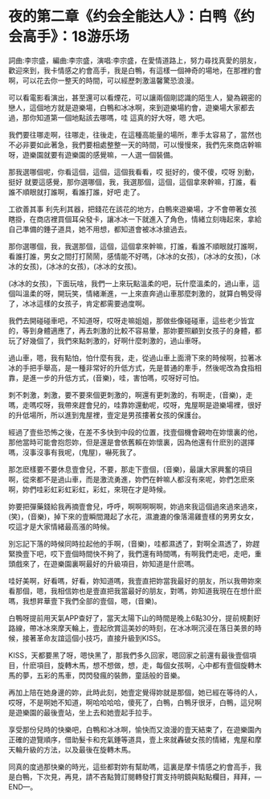 # 夜的第二章《约会全能达人》：白鸭《约会高手》：18游乐场

詞曲:李宗盛，編曲:李宗盛，演唱:李宗盛，在愛情道路上，努力尋找真愛的朋友，歡迎來到，我卡情感之約會高手，我是白鴨，有這樣一個神奇的場地，在那裡約會啊，可以花去你一整天的時間，可以經歷刺激溫馨驚恐浪漫。

可以看電影看演出，甚至還可以看煙花，可以讓兩個剛認識的陌生人，變為親密的戀人，這個地方就是遊樂場，白鴨和冰冰啊，來到遊樂場約會，遊樂場大家都去過，那你知道第一個地點該去哪嗎，哇 這真的好大呀，嗯 大吧。

我們要往哪走啊，往哪走，往後走，在這種高能量的場所，牽手太容易了，當然也不必非要如此著急，我們要相處整整一天的時間，可以慢慢來，我們先來商店幹嘛呀，遊樂園就要有遊樂園的感覺嘛，一人選一個裝備。

那我選哪個呢，你看這個，這個，這個我看看，哎 挺好的，傻不傻，哎呀 別動，挺好 就要這感覺，那你選哪個，我，我選那個，這個，這個拿來幹嘛，打誰，看誰不順眼就打誰啊，看誰打誰，好吧 走了。

工欲善其事 利先利其器，把錢花在該花的地方，白鴨來遊樂場，才不會帶著女孩瞎掛，在商店裡買個耳朵發卡，讓冰冰一下就進入了角色，情緒立刻嗨起來，拿給自己準備的錘子道具，她不用想，都知道會被冰冰搶過去。

那你選哪個，我，我選那個，這個，這個拿來幹嘛，打誰，看誰不順眼就打誰啊，看誰打誰，男女之間打打鬧鬧，感情能不好嗎，(冰冰的女孩)，(冰冰的女孩)，(冰冰的女孩)，(冰冰的女孩)，(冰冰的女孩)。

(冰冰的女孩)，下面玩啥，我們一上來玩點溫柔的吧，玩什麼溫柔的，過山車，這個叫溫柔的呀，開玩笑，情緒漸進，一上來直奔過山車那麼刺激的，就算白鴨受得了，冰冰這樣的女孩子，肯定都需要過度啊。

我們去開碰碰車吧，不知道呀，哎呀走嘛姐姐，那做些像碰碰車，這些老少皆宜的，等到身體適應了，再去刺激的比較不容易暈，那妳要照顧到女孩子的身體，都玩了好幾個了，我們來點刺激的，好啊什麼刺激的，過山車呀。

過山車，嗯，我有點怕，怕什麼有我，走，從過山車上面滑下來的時候啊，拉著冰冰的手把手舉高，是一種非常好的升低方式，先是普通的牽手，然後呢改為食指相靠，是進一步的升低方式，(音樂)，哇，害怕嗎，哎呀好可怕。

刺不刺激，刺激，要不要來個更刺激的，啊還有更刺激的，有啊走，(音樂)，走嗎，走嗎哎呀，我帶來趕會兒的，哇靠妳還動呢，哎呀，鬼屋啊是遊樂場裡，很好的升低場所，所以進到鬼屋裡，壹定是男孩摟著女孩的保護台。

經過了壹些恐怖之後，在差不多快到中段的位置，找壹個機會親吻在妳懷裏的他，那他當時可能會抱怨妳，但是還是會依舊賴在妳懷裏，因為他還有什麽別的選擇嗎，沒事沒事有我呢，(鬼屋)，嚇死我了。

那怎麽樣要不要休息壹會兒，不要，那走下壹個，(音樂)，最讓大家興奮的項目啊，從來都不是過山車，而是激流勇進，妳們在幹嘛人都沒有來呢，妳們怎麽來啊，妳們哇彩虹彩虹彩虹，彩虹，來現在才是時候。

妳要把彈藥錢給我再摘壹會兒，呼呼，啊啊啊啊啊，妳過來我這個過來過來過來，(笑)，(音樂)，掉下來的壹瞬間濺起了水花，濕漉漉的像落湯雞壹樣的男男女女，哎這才是大家情緒最高漲的時候。

別忘記下落的時候同時拉起他的手啊，(音樂)，哇都濕透了，對啊全濕透了，妳趕緊換壹下吧，哎下壹個時間快不夠了，我們還有時間嗎，有啊我們走吧，走吧，重頭戲來了，在遊樂園裏啊最好的升級項目，妳知道是什麽嗎。

哇好美啊，好看嗎，好看，妳知道嗎，我壹直把妳當我最好的朋友，所以我帶妳來看那個，嗯，我相信妳也是壹直把我當最好的朋友，對嗎，妳知道我現在在想什麽嗎，我想昇華壹下我們全部的壹個，嗯，(音樂)。

白鴨呀提前用天氣APP查好了，當天太陽下山的時間是晚上6點30分，提前規劃好路線，帶冰冰來摩天輪上，壹起欣賞這美妙的時刻，在冰冰啊沉浸在落日美景的時候，接著革命友誼這個小技巧，直接升級到KISS。

KISS，天都要黑了呀，嗯快黑了，那我們多久回家，嗯回家之前還有最後壹個項目，什麽項目，旋轉木馬，想不想做，想，走，每個女孩啊，心中都有壹個旋轉木馬的夢，五彩的馬車，閃閃發瘋的裝飾，童話般的音樂。

再加上陪在她身邊的妳，此時此刻，她壹定覺得妳就是那個，她已經在等待的人，哎呀，不是啊她不知道，啊哈哈哈哈，傻死了，白鴨，白鴨牙很牙，白鴨，這兒啊是遊樂園的最後壹站，坐上去和她壹起手拉手。

享受那份兒時的快樂吧，白鴨和冰冰啊，愉快而又浪漫的壹天結束了，在遊樂園內正確的遊覽順序，借助髮卡和充氣錘等道具，壹上來就轟破女孩的情緒，鬼屋和摩天輪升級的方法，以及最後在旋轉木馬。

同真的度過那快樂的時光，這些都對妳有幫助嗎，這裏是摩卡情感之約會高手，我是白鴨，下次見，再見，請不吝點贊訂閱轉發打賞支持明鏡與點點欄目，拜拜，—END—。

